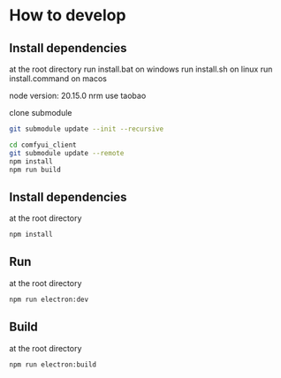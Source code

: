 # How to develop

## Install dependencies

at the root directory
run install.bat on windows
run install.sh on linux
run install.command on macos

node version: 20.15.0
nrm use taobao

clone submodule

```bash
git submodule update --init --recursive
```

```bash
cd comfyui_client
git submodule update --remote
npm install
npm run build
```

## Install dependencies

at the root directory
```bash
npm install
```

## Run

at the root directory
```bash
npm run electron:dev
```

## Build

at the root directory
```bash
npm run electron:build
```

